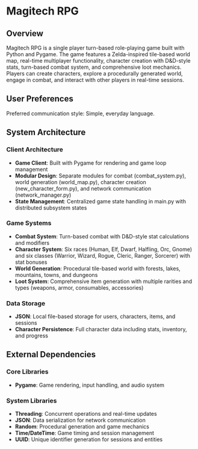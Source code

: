 # Magitech RPG

## Overview

Magitech RPG is a single player turn-based role-playing game built with Python and Pygame. The game features a Zelda-inspired tile-based world map, real-time multiplayer functionality, character creation with D&D-style stats, turn-based combat system, and comprehensive loot mechanics. Players can create characters, explore a procedurally generated world, engage in combat, and interact with other players in real-time sessions.

## User Preferences

Preferred communication style: Simple, everyday language.

## System Architecture

### Client Architecture
- **Game Client**: Built with Pygame for rendering and game loop management
- **Modular Design**: Separate modules for combat (combat_system.py), world generation (world_map.py), character creation (new_character_form.py), and network communication (network_manager.py)
- **State Management**: Centralized game state handling in main.py with distributed subsystem states

### Game Systems
- **Combat System**: Turn-based combat with D&D-style stat calculations and modifiers
- **Character System**: Six races (Human, Elf, Dwarf, Halfling, Orc, Gnome) and six classes (Warrior, Wizard, Rogue, Cleric, Ranger, Sorcerer) with stat bonuses
- **World Generation**: Procedural tile-based world with forests, lakes, mountains, towns, and dungeons
- **Loot System**: Comprehensive item generation with multiple rarities and types (weapons, armor, consumables, accessories)

### Data Storage
- **JSON**: Local file-based storage for users, characters, items, and sessions
- **Character Persistence**: Full character data including stats, inventory, and progress

## External Dependencies

### Core Libraries
- **Pygame**: Game rendering, input handling, and audio system

### System Libraries
- **Threading**: Concurrent operations and real-time updates
- **JSON**: Data serialization for network communication
- **Random**: Procedural generation and game mechanics
- **Time/DateTime**: Game timing and session management
- **UUID**: Unique identifier generation for sessions and entities
